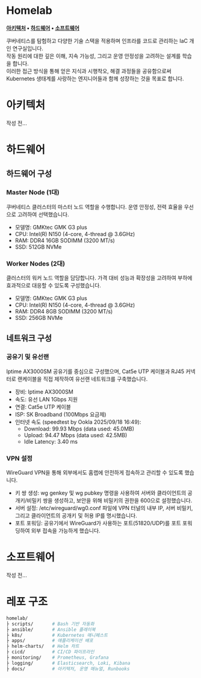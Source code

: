 # Homelab

**[아키텍처](#아키텍처) • [하드웨어](#하드웨어) • [소프트웨어](#소프트웨어)**

쿠버네티스를 탐험하고 다양한 기술 스택을 적용하며 인프라를 코드로 관리하는 IaC 개인 연구실입니다.  
작동 원리에 대한 깊은 이해, 지속 가능성, 그리고 운영 안정성을 고려하는 설계를 학습을 합니다.  
이러한 접근 방식을 통해 얻은 지식과 시행착오, 해결 과정들을 공유함으로써 Kubernetes 생태계를 사랑하는 엔지니어들과 함께 성장하는 것을 목표로 합니다.

# 아키텍처
작성 전...

# 하드웨어

## 하드웨어 구성

### Master Node (1대)
쿠버네티스 클러스터의 마스터 노드 역할을 수행합니다. 운영 안정성, 전력 효율을 우선으로 고려하여 선택했습니다.
- 모델명: GMKtec GMK G3 plus
- CPU: Intel(R) N150 (4-core, 4-thread @ 3.6GHz)
- RAM: DDR4 16GB SODIMM (3200 MT/s)
- SSD: 512GB NVMe

### Worker Nodes (2대)
클러스터의 워커 노드 역할을 담당합니다. 가격 대비 성능과 확장성을 고려하여 부하에 효과적으로 대응할 수 있도록 구성했습니다.
- 모델명: GMKtec GMK G3 plus
- CPU: Intel(R) N150 (4-core, 4-thread @ 3.6GHz)
- RAM: DDR4 8GB SODIMM (3200 MT/s)
- SSD: 256GB NVMe

## 네트워크 구성

### 공유기 및 유선랜
Iptime AX3000SM 공유기를 중심으로 구성했으며, Cat5e UTP 케이블과 RJ45 커넥터로 랜케이블을 직접 제작하여 유선랜 네트워크를 구축했습니다. 
- 장비: Iptime AX3000SM
- 속도: 유선 LAN 1Gbps 지원
- 연결: Cat5e UTP 케이블
- ISP: SK Broadband (100Mbps 요금제) 
- 인터넷 속도 (speedtest by Ookla 2025/09/18 16:49): 
   - Download: 99.93 Mbps (data used: 45.0MB)
   - Upload: 94.47 Mbps (data used: 42.5MB)
   - Idle Latency: 3.40 ms

### VPN 설정
WireGuard VPN을 통해 외부에서도 홈랩에 안전하게 접속하고 관리할 수 있도록 했습니다.
- 키 쌍 생성: wg genkey 및 wg pubkey 명령을 사용하여 서버와 클라이언트의 공개키/비밀키 쌍을 생성하고, 보안을 위해 비밀키의 권한을 600으로 설정했습니다.
- 서버 설정: /etc/wireguard/wg0.conf 파일에 VPN 터널의 내부 IP, 서버 비밀키, 그리고 클라이언트의 공개키 및 허용 IP를 명시했습니다.
- 포트 포워딩: 공유기에서 WireGuard가 사용하는 포트(51820/UDP)를 포트 포워딩하여 외부 접속을 가능하게 했습니다.

# 소프트웨어
작성 전...

# 레포 구조
```bash
homelab/
├ scripts/       # Bash 기반 자동화
├ ansible/       # Ansible 플레이북
├ k8s/           # Kubernetes 매니페스트
├ apps/          # 애플리케이션 배포
├ helm-charts/   # Helm 차트
├ cicd/          # CI/CD 파이프라인
├ monitoring/    # Prometheus, Grafana
├ logging/       # Elasticsearch, Loki, Kibana
├ docs/          # 아키텍처, 운영 매뉴얼, Runbooks
```